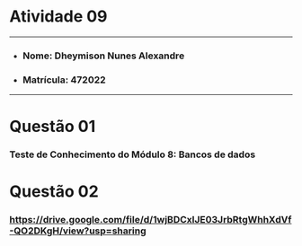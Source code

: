 # Atividade 09

---

- ### Nome: Dheymison Nunes Alexandre
- ### Matrícula: 472022
  
---

# Questão 01 

### Teste de Conhecimento do Módulo 8: Bancos de dados

# Questão 02

### https://drive.google.com/file/d/1wjBDCxlJE03JrbRtgWhhXdVf-QO2DKgH/view?usp=sharing
